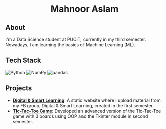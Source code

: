  <h1 align="center"> <b>Mahnoor Aslam</b>
</h1>

## About
I'm a Data Science student at PUCIT, currently in my third semester. Nowadays, I am learning the basics of Machine Learning (ML).

## Tech Stack
![Python](https://img.shields.io/badge/-Python-3776AB?style=flat-square&logo=python&logoColor=white)
![NumPy](https://img.shields.io/badge/-NumPy-013243?style=flat-square&logo=numpy&logoColor=white)
![pandas](https://img.shields.io/badge/-pandas-150458?style=flat-square&logo=pandas&logoColor=white)

## Projects
- **[Digital & Smart Learning](https://github.com/your-repo-link)**: A static website where I upload material from my FB group, Digital & Smart Learning, created in the first semester.
- **[Tic-Tac-Toe Game](https://github.com/mahnraslam/Tic-Tac-Toe)**: Developed an advanced version of the Tic-Tac-Toe game with 3 boards using OOP and the Tkinter module in second semester. 



<!--
**mahnraslam/mahnraslam** is a ✨ _special_ ✨ repository because its `README.md` (this file) appears on your GitHub profile

Here are some ideas to get you started:

- 🔭 I’m currently working on ...
- 🌱 I’m currently learning ...
- 👯 I’m looking to collaborate on ...
- 🤔 I’m looking for help with ...
- 💬 Ask me about ...
- 📫 How to reach me: ...
- 😄 Pronouns: ...
- ⚡ Fun fact: ...
-->
